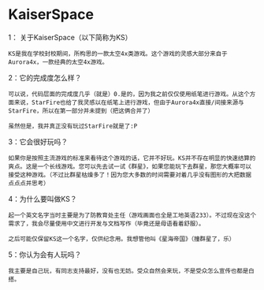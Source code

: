 # KaiserSpace
1： 关于KaiserSpace（以下简称为KS）

    KS是我在学校封校期间，所构思的一款太空4x类游戏。这个游戏的灵感大部分来自于Aurora4x，一款经典的太空4x游戏。

2：它的完成度怎么样？

    可以说，代码层面的完成度几乎（就是）0.是的，因为我之前仅仅使用纸笔进行游戏。从这个方面来说，StarFire也给了我灵感以在纸笔上进行游戏，但由于Aurora4x直接/间接来源与StarFire，所以在第一部分并未提到（把这俩合并了）

    虽然但是，我并真正没有玩过StarFire就是了:P

3：它会很好玩吗？

    如果你是按照主流游戏的标准来看待这个游戏的话，它并不好玩。KS并不存在明显的快速结算的爽点。这是一个长线游戏。您可以先去试一试《群星》，如果您能玩下去群星，那您大概率可以接受这种游戏。（不过比群星枯燥多了！因为您大多数的时间需要对着几乎没有图形的大把数据点点点并思考）

4：为什么要叫做KS？

    起一个英文名字当时主要是为了防教育处主任（游戏画面也全是工地英语233）。不过现在没这个需求了，我会尽量使用中文进行开发与文档写作（毕竟还是母语看着舒服）。

    之后可能仅保留KS这一个名字，仅供纪念用。我想管他叫《星海帝国》（撞群星了，乐）  

5：你认为会有人玩吗？

    我主要是自己玩，有同志支持最好，没有也无妨。受众自然会来玩，不是受众怎么宣传也都是白搭。
